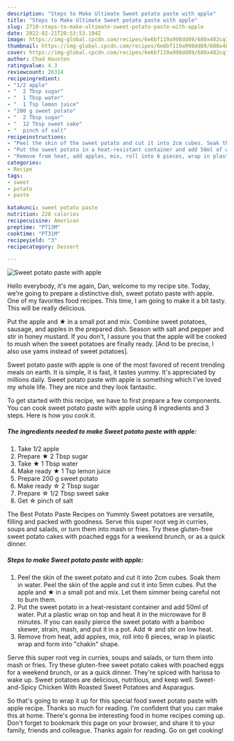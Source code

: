 ```yaml
---
description: "Steps to Make Ultimate Sweet potato paste with apple"
title: "Steps to Make Ultimate Sweet potato paste with apple"
slug: 2710-steps-to-make-ultimate-sweet-potato-paste-with-apple
date: 2022-02-21T20:53:53.194Z
image: https://img-global.cpcdn.com/recipes/6e6bf119a998dd89/680x482cq70/sweet-potato-paste-with-apple-recipe-main-photo.jpg
thumbnail: https://img-global.cpcdn.com/recipes/6e6bf119a998dd89/680x482cq70/sweet-potato-paste-with-apple-recipe-main-photo.jpg
cover: https://img-global.cpcdn.com/recipes/6e6bf119a998dd89/680x482cq70/sweet-potato-paste-with-apple-recipe-main-photo.jpg
author: Chad Houston
ratingvalue: 4.3
reviewcount: 26314
recipeingredient:
- "1/2 apple"
- "  2 Tbsp sugar"
- "  1 Tbsp water"
- "  1 Tsp lemon juice"
- "200 g sweet potato"
- "  2 Tbsp sugar"
- "  12 Tbsp sweet sake"
- "  pinch of salt"
recipeinstructions:
- "Peel the skin of the sweet potato and cut it into 2cm cubes. Soak them in water. Peel the skin of the apple and cut it into 5mm cubes. Put the apple and ★ in a small pot and mix. Let them simmer being careful not to burn them."
- "Put the sweet potato in a heat-resistant container and add 50ml of water. Put a plastic wrap on top and heat it in the microwave for 8 minutes. If you can easily pierce the sweet potato with a bamboo skewer, strain, mash, and put it in a pot. Add ☆ and stir on low heat."
- "Remove from heat, add apples, mix, roll into 6 pieces, wrap in plastic wrap and form into &#34;chakin&#34; shape."
categories:
- Recipe
tags:
- sweet
- potato
- paste

katakunci: sweet potato paste 
nutrition: 228 calories
recipecuisine: American
preptime: "PT13M"
cooktime: "PT31M"
recipeyield: "3"
recipecategory: Dessert

---
```



![Sweet potato paste with apple](https://img-global.cpcdn.com/recipes/6e6bf119a998dd89/680x482cq70/sweet-potato-paste-with-apple-recipe-main-photo.jpg)

Hello everybody, it's me again, Dan, welcome to my recipe site. Today, we're going to prepare a distinctive dish, sweet potato paste with apple. One of my favorites food recipes. This time, I am going to make it a bit tasty. This will be really delicious.

Put the apple and ★ in a small pot and mix. Combine sweet potatoes, sausage, and apples in the prepared dish. Season with salt and pepper and stir in honey mustard. If you don&#39;t, I assure you that the apple will be cooked to mush when the sweet potatoes are finally ready. [And to be precise, I also use yams instead of sweet potatoes].

Sweet potato paste with apple is one of the most favored of recent trending meals on earth. It is simple, it is fast, it tastes yummy. It's appreciated by millions daily. Sweet potato paste with apple is something which I've loved my whole life. They are nice and they look fantastic.


To get started with this recipe, we have to first prepare a few components. You can cook sweet potato paste with apple using 8 ingredients and 3 steps. Here is how you cook it.

<!--inarticleads1-->

##### The ingredients needed to make Sweet potato paste with apple:

1. Take 1/2 apple
1. Prepare  ★ 2 Tbsp sugar
1. Take  ★ 1 Tbsp water
1. Make ready  ★ 1 Tsp lemon juice
1. Prepare 200 g sweet potato
1. Make ready  ☆ 2 Tbsp sugar
1. Prepare  ☆ 1/2 Tbsp sweet sake
1. Get  ☆ pinch of salt


The Best Potato Paste Recipes on Yummly Sweet potatoes are versatile, filling and packed with goodness. Serve this super root veg in curries, soups and salads, or turn them into mash or fries. Try these gluten-free sweet potato cakes with poached eggs for a weekend brunch, or as a quick dinner. 

<!--inarticleads2-->

##### Steps to make Sweet potato paste with apple:

1. Peel the skin of the sweet potato and cut it into 2cm cubes. Soak them in water. Peel the skin of the apple and cut it into 5mm cubes. Put the apple and ★ in a small pot and mix. Let them simmer being careful not to burn them.
1. Put the sweet potato in a heat-resistant container and add 50ml of water. Put a plastic wrap on top and heat it in the microwave for 8 minutes. If you can easily pierce the sweet potato with a bamboo skewer, strain, mash, and put it in a pot. Add ☆ and stir on low heat.
1. Remove from heat, add apples, mix, roll into 6 pieces, wrap in plastic wrap and form into &#34;chakin&#34; shape.


Serve this super root veg in curries, soups and salads, or turn them into mash or fries. Try these gluten-free sweet potato cakes with poached eggs for a weekend brunch, or as a quick dinner. They&#39;re spiced with harissa to wake up. Sweet potatoes are delicious, nutritious, and keep well. Sweet-and-Spicy Chicken With Roasted Sweet Potatoes and Asparagus. 

So that's going to wrap it up for this special food sweet potato paste with apple recipe. Thanks so much for reading. I'm confident that you can make this at home. There's gonna be interesting food in home recipes coming up. Don't forget to bookmark this page on your browser, and share it to your family, friends and colleague. Thanks again for reading. Go on get cooking!
